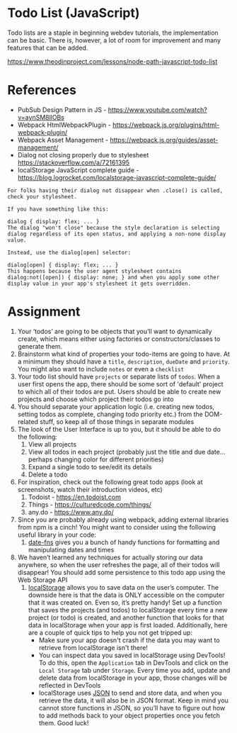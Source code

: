 # Todo List (JavaScript)

Todo lists are a staple in beginning webdev tutorials, the implementation can be basic. There is, however, a lot of room for improvement and many features that can be added.

https://www.theodinproject.com/lessons/node-path-javascript-todo-list

# References
- PubSub Design Pattern in JS - https://www.youtube.com/watch?v=aynSM8llOBs
- Webpack HtmlWebpackPlugin - https://webpack.js.org/plugins/html-webpack-plugin/
- Webpack Asset Management - https://webpack.js.org/guides/asset-management/
- Dialog not closing properly due to stylesheet
https://stackoverflow.com/a/72161395
- localStorage JavaScript complete guide - https://blog.logrocket.com/localstorage-javascript-complete-guide/

```
For folks having their dialog not disappear when .close() is called, check your stylesheet.

If you have something like this:

dialog { display: flex; ... }
The dialog "won't close" because the style declaration is selecting dialog regardless of its open status, and applying a non-none display value.

Instead, use the dialog[open] selector:

dialog[open] { display: flex; ... }
This happens because the user agent stylesheet contains dialog:not([open]) { display: none; } and when you apply some other display value in your app's stylesheet it gets overridden.
```

# Assignment
1) Your ‘todos’ are going to be objects that you’ll want to dynamically create, which means either using factories or constructors/classes to generate them.
2) Brainstorm what kind of properties your todo-items are going to have. At a minimum they should have a `title`, `description`, `dueDate` and `priority`. You might also want to include `notes` or even a `checklist`
3) Your todo list should have `projects` or separate lists of `todos`. When a user first opens the app, there should be some sort of 'default' project to which all of their todos are put. Users should be able to create new projects and choose which project their todos go into
4) You should separate your application logic (i.e. creating new todos, setting todos as complete, changing todo priority etc.) from the DOM-related stuff, so keep all of those things in separate modules
5) The look of the User Interface is up to you, but it should be able to do the following: 
    1) View all projects
    2) View all todos in each project (probably just the title and due date... perhaps changing color for different priorities)
    3) Expand a single todo to see/edit its details
    4) Delete a todo
6) For inspiration, check out the following great todo apps (look at screenshots, watch their introduction videos, etc)
    1) Todoist - https://en.todoist.com
    2) Things - https://culturedcode.com/things/
    3) any.do - https://www.any.do/
7) Since you are probably already using webpack, adding external libraries from npm is a cinch! You might want to consider using the following useful library in your code:
    1) [date-fns](https://github.com/date-fns/date-fns) gives you a bunch of handy functions for formatting and manipulating dates and times
8) We haven’t learned any techniques for actually storing our data anywhere, so when the user refreshes the page, all of their todos will disappear! You should add some persistence to this todo app using the Web Storage API
    1) [localStorage](https://developer.mozilla.org/en-US/docs/Web/API/Web_Storage_API/Using_the_Web_Storage_API) allows you to save data on the user’s computer. The downside here is that the data is ONLY accessible on the computer that it was created on. Even so, it’s pretty handy! Set up a function that saves the projects (and todos) to localStorage every time a new project (or todo) is created, and another function that looks for that data in localStorage when your app is first loaded. Additionally, here are a couple of quick tips to help you not get tripped up:
        - Make sure your app doesn't crash if the data you may want to retrieve from localStorage isn't there!
        - You can inspect data you saved in localStorage using DevTools! To do this, open the `Application` tab in DevTools and click on the `Local Storage` tab under `Storage`. Every time you add, update and delete data from localStorage in your app, those changes will be reflected in DevTools
        - localStorage uses [JSON](https://developer.mozilla.org/en-US/docs/Web/JavaScript/Reference/Global_Objects/JSON) to send and store data, and when you retrieve the data, it will also be in JSON format. Keep in mind you cannot store functions in JSON, so you’ll have to figure out how to add methods back to your object properties once you fetch them. Good luck!
